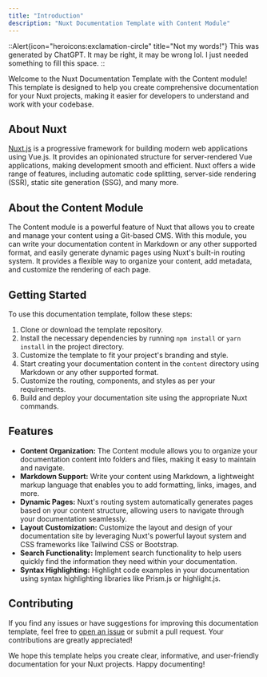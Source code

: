 ```yaml
---
title: "Introduction"
description: "Nuxt Documentation Template with Content Module"
---
```


::Alert{icon="heroicons:exclamation-circle" title="Not my words!"}
This was generated by ChatGPT. It may be right, it may be wrong lol. I just needed something to fill this space.
::

Welcome to the Nuxt Documentation Template with the Content module! This template is designed to help you create comprehensive documentation for your Nuxt projects, making it easier for developers to understand and work with your codebase.

## About Nuxt

[Nuxt.js](https://nuxtjs.org/) is a progressive framework for building modern web applications using Vue.js. It provides an opinionated structure for server-rendered Vue applications, making development smooth and efficient. Nuxt offers a wide range of features, including automatic code splitting, server-side rendering (SSR), static site generation (SSG), and many more.

## About the Content Module

The Content module is a powerful feature of Nuxt that allows you to create and manage your content using a Git-based CMS. With this module, you can write your documentation content in Markdown or any other supported format, and easily generate dynamic pages using Nuxt's built-in routing system. It provides a flexible way to organize your content, add metadata, and customize the rendering of each page.

## Getting Started

To use this documentation template, follow these steps:

1. Clone or download the template repository.
2. Install the necessary dependencies by running `npm install` or `yarn install` in the project directory.
3. Customize the template to fit your project's branding and style.
4. Start creating your documentation content in the `content` directory using Markdown or any other supported format.
5. Customize the routing, components, and styles as per your requirements.
6. Build and deploy your documentation site using the appropriate Nuxt commands.

## Features

- **Content Organization:** The Content module allows you to organize your documentation content into folders and files, making it easy to maintain and navigate.
- **Markdown Support:** Write your content using Markdown, a lightweight markup language that enables you to add formatting, links, images, and more.
- **Dynamic Pages:** Nuxt's routing system automatically generates pages based on your content structure, allowing users to navigate through your documentation seamlessly.
- **Layout Customization:** Customize the layout and design of your documentation site by leveraging Nuxt's powerful layout system and CSS frameworks like Tailwind CSS or Bootstrap.
- **Search Functionality:** Implement search functionality to help users quickly find the information they need within your documentation.
- **Syntax Highlighting:** Highlight code examples in your documentation using syntax highlighting libraries like Prism.js or highlight.js.

## Contributing

If you find any issues or have suggestions for improving this documentation template, feel free to [open an issue](https://github.com/your-repo/issues) or submit a pull request. Your contributions are greatly appreciated!

We hope this template helps you create clear, informative, and user-friendly documentation for your Nuxt projects. Happy documenting!
